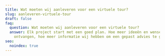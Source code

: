 ```yaml
---
title: Wat moeten wij aanleveren voor een virtuele tour?
slug: aanleveren-virtuele-tour
draft: false
faq:
  question: Wat moeten wij aanleveren voor een virtuele tour?
  answer: Elk project start met een goed plan. Hoe meer ideeën en wensen wij
    ontvangen, hoe meer informatie wij hebben om een gepast advies te geven.
seo:
  noindex: true
---
```

